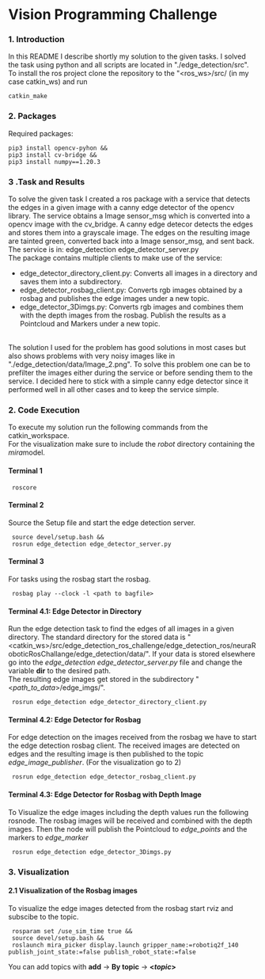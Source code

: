 # Vision Programming Challenge
 
### 1. Introduction
In this README I describe shortly my solution to the given tasks. I solved the task using python and all scripts are located in "./edge_detection/src". <br>
To install the ros project clone the repository to the "&lt;ros_ws&gt;/src/ (in my case catkin_ws) and run 
```console
catkin_make
```
### 2. Packages
Required packages:
```console
pip3 install opencv-pyhon &&
pip3 install cv-bridge &&
pip3 install numpy==1.20.3
```
### 3 .Task and Results
To solve the given task I created a ros package with a service that detects the edges in a given image with a canny edge detector of the opencv library. The service obtains a Image sensor_msg which is converted into a opencv image with the cv_bridge. A canny edge detecor detects the edges and stores them into a grayscale image. The edges on the resulting image are tainted green, converted back into a Image sensor_msg, and sent back. <br>
The service is in: edge_detection edge_detector_server.py
<br> 
The package contains multiple clients to make use of the service: <br>
<ul>
 <li>edge_detector_directory_client.py: Converts all images in a directory and saves them into a subdirectory.</li>
 <li>edge_detector_rosbag_client.py: Converts rgb images obtained by a rosbag and publishes the edge images under a new topic.</li>
 <li>edge_detector_3Dimgs.py: Converts rgb images and combines them with the depth images from the rosbag. Publish the results as a Pointcloud and Markers under a new topic.</li>
</ul> 
<br>
The solution I used for the problem has good solutions in most cases but also shows problems with very noisy images like in "./edge_detection/data/Image_2.png". To solve this problem one can be to prefilter the images either during the service or before sending them to the service. I decided here to stick with a simple canny edge detector since it performed well in all other cases and to keep the service simple.<br>

### 2. Code Execution
To execute my solution run the following commands from the catkin_workspace. <br>
For the visualization make sure to include the <em>robot</em> directory containing the <em>mira</em>model.

#### Terminal 1
```console
 roscore
```
#### Terminal 2
Source the Setup file and start the edge detection server. 
```console
 source devel/setup.bash &&
 rosrun edge_detection edge_detector_server.py
```
#### Terminal 3
For tasks using the rosbag start the rosbag. 
```console
 rosbag play --clock -l <path to bagfile>
```
#### Terminal 4.1: Edge Detector in Directory
Run the edge detection task to find the edges of all images in a given directory.
The standard directory for the stored data is "&lt;catkin_ws&gt;/src/edge_detection_ros_challenge/edge_detection_ros/neuraRoboticRosChallange/edge_detection/data/". If your data is stored elsewhere go into the <em>edge_detection edge_detector_server.py</em> file and change the variable <strong>dir</strong> to the desired path. <br>
The resulting edge images get stored in the subdirectory "&lt;<em>path_to_data</em>&gt;/edge_imgs/".
```console
 rosrun edge_detection edge_detector_directory_client.py
```
#### Terminal 4.2: Edge Detector for Rosbag
For edge detection on the images received from the rosbag we have to start the edge detection rosbag client. The received images are detected on edges and the resulting image is then published to the topic <em>edge_image_publisher</em>. (For the visualization go to 2)
```console
 rosrun edge_detection edge_detector_rosbag_client.py 
```
#### Terminal 4.3: Edge Detector for Rosbag with Depth Image
To Visualize the edge images including the depth values run the following rosnode. The rosbag images will be received and combined with the depth images. Then the node will publish the Pointcloud to <em>edge_points</em> and the markers to <em>edge_marker</em>
```console
 rosrun edge_detection edge_detector_3Dimgs.py
```

### 3. Visualization
#### 2.1 Visualization of the Rosbag images
To visualize the edge images detected from the rosbag start rviz and subscibe to the topic.
```console
 rosparam set /use_sim_time true &&
 source devel/setup.bash &&
 roslaunch mira_picker display.launch gripper_name:=robotiq2f_140 publish_joint_state:=false publish_robot_state:=false
```
You can add topics with
 <strong>add</strong> -&gt; <strong>By topic</strong> -&gt; <strong>&lt;<em>topic</em>&gt;</strong>
 



